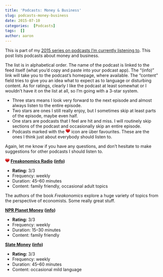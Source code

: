 ```yaml
---
title: 'Podcasts: Money & Business'
slug: podcasts-money-business
date: 2015-07-10
categories:  [Podcasts]
tags:  []
author: aaron
---
```


This is part of my [2015 series on podcasts I’m currently listening to](../podcasts-what-im-listening-to-2015). This post lists podcasts about money and business.

The list is in alphabetical order. The name of the podcast is linked to the feed itself (what you’d copy and paste into your podcast app). The “(info)” link will take you to the podcast’s homepage, where available. The “content” field tries to give you an idea what to expect as to language or disturbing content. As for ratings, clearly I like the podcast at least somewhat or I wouldn’t have it on the list at all, so I’m going with a 3-star system.

- Three stars means I look very forward to the next episode and almost always listen to the entire episode.
- Two stars are ones I still really enjoy, but I sometimes skip at least parts of the episode, maybe even half.
- One stars are podcasts that I feel are hit and miss. I will routinely skip sections of the podcast and occasionally skip an entire episode.
- Podcasts marked with the ![package_favorite](/images/package_favorite.png) icon are über favourites. These are the ones I think just about everybody should listen to.

Again, let me know if you have any questions, and don’t hesitate to make suggestions for other podcasts I should listen to.

**![package_favorite](/images/package_favorite.png) [Freakonomics Radio](http://feeds.feedburner.com/freakonomicsradio) ([info](http://freakonomics.com/radio/))**

- **Rating:** 3/3
- Frequency: weekly
- Duration: 45–60 minutes
- Content: family friendly, occasional adult topics

The authors of the book *Freakonomics* explore a huge variety of topics from the perspective of economists. Some really great stuff.

**[NPR Planet Money](http://www.npr.org/rss/podcast.php?id=510289) ([info](http://www.npr.org/sections/money/))**

- **Rating:** 3/3
- Frequency: weekly
- Duration: 15–30 minutes
- Content: family friendly

**[Slate Money](http://feeds.feedburner.com/slatemoney) ([info](http://www.slate.com/articles/podcasts/slate_money.html))**

- **Rating:** 3/3
- Frequency: weekly
- Duration: 45–60 minutes
- Content: occasional mild language
